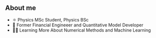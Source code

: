 ## About me

- ⚛  Physics MSc Student, Physics BSc
- 🏦 Former Financial Engineeer and Quantitative Model Developer
- 👨‍🎓 Learning More About Numerical Methods and Machine Learning
